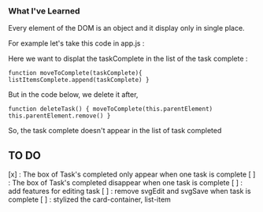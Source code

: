 ### What I've Learned

Every element of the DOM is an object and it display only in single place.

For example let's take this code in app.js :

Here we want to displat the taskComplete in the list of the task complete : 

``function moveToComplete(taskComplete){
    listItemsComplete.append(taskComplete)
}``

But in the code below, we delete it after, 

``function deleteTask() {
    moveToComplete(this.parentElement)
    this.parentElement.remove()
}``

So, the task complete doesn't appear in the list of task completed

## TO DO 
[x] : The box of Task's completed only appear when one task is complete
[ ] : The box of Task's completed disappear when one task is complete
[ ] : add features for editing task
[ ] : remove svgEdit and svgSave when task is complete
[ ] : stylized the card-container, list-item